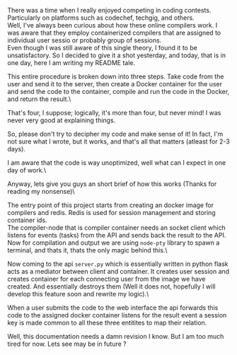 There was a time when I really enjoyed competing in coding contests. Particularly on platforms such as codechef, techgig, and others.\
Well, I've always been curious about how these online compilers work. I was aware that they employ containerized compilers that are assigned to individual user sessio or 
probably group of sessions.\
Even though I was still aware of this single theory, I found it to be unsatisfactory. So I decided to give it a shot yesterday, and today, that is in one day, here I am 
writing my README tale.

This entire procedure is broken down into three steps. Take code from the user and send it to the server, then create a Docker container for the user and send the code 
to the container, compile and run the code in the Docker, and return the result.\

That's four, I suppose; logically, it's more than four, but never mind! I was never very good at explaining things. 

So, please don't try to decipher my code and make sense of it! In fact, I'm not sure what I wrote, but it works, and that's all that matters (atleast for 2-3 days).

I am aware that the code is way unoptimized, well what can I expect in one day of work.\

Anyway, lets give you guys an short brief of how this works (Thanks for reading my nonsense)\

The entry point of this project starts from creating an docker image for compilers and redis. Redis is used for session management and storing container ids.\
The compiler-node that is compiler container needs an socket client which listens for events (tasks) from the API and sends back the result to the API.\
Now for compilation and output we are using `node-pty` library to spawn a terminal, and thats it, thats the only magic behind this.\

Now coming to the api `server.py` which is essentially written in python flask acts as a mediator between client and container. It creates user session and creates container for each
connecting user from the image we have created. And essentially destroys them (Well it does not, hopefully I will develop this feature soon and rewrite my logic).\

When a user submits the code to the web interface the api forwards this code to the assigned docker container listens for the result event a session key is made common to all these
three entitites to map their relation.

Well, this documentation needs a damn revision I know. But I am too much tired for now. Lets see may be in future ?
